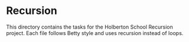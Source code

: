 # Recursion

This directory contains the tasks for the Holberton School Recursion project.
Each file follows Betty style and uses recursion instead of loops.
